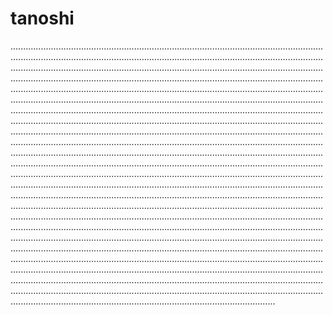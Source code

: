 # tanoshi
.........................................................................................................................................................................................................................................................................................................................................................................................................................................................................................................................................................................................................................................................................................................................................................................................................................................................................................................................................................................................................................................................................................................................................................................................................................................................................................................................................................................................................................................................................................................................................................................................................................................................................................................................................................................................................................................................................................................................................................................................................................................................................................................................................................................................................................................................................................................................................................................................................................................................................................................................................................................................................................................................................................................................................................................................................................................................................................................................................................................................................................................................................................................................................................................................................